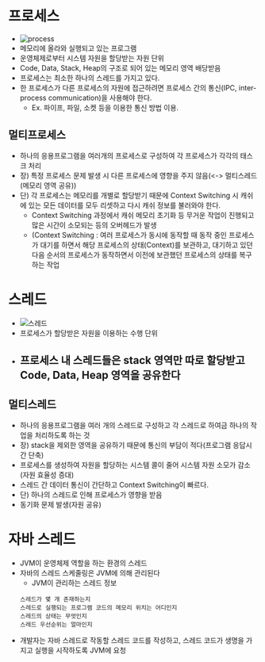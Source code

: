 # 프로세스
  - ![process](https://user-images.githubusercontent.com/81909140/216076198-6fbd7046-8928-4518-b95f-5a7a5d01e5fd.png)
  - 메모리에 올라와 실행되고 있는 프로그램
  - 운영체제로부터 시스템 자원을 할당받는 자원 단위
  - Code, Data, Stack, Heap의 구조로 되어 있는 메모리 영역 배당받음
  - 프로세스는 최소한 하나의 스레드를 가지고 있다.
  - 한 프로세스가 다른 프로세스의 자원에 접근하려면 프로세스 간의 통신(IPC, inter-process communication)을 사용해야 한다.
    - Ex. 파이프, 파일, 소켓 등을 이용한 통신 방법 이용. 
## 멀티프로세스
  - 하나의 응용프로그램을 여러개의 프로세스로 구성하여 각 프로세스가 각각의 태스크 처리
  - 장) 특정 프로세스 문제 발생 시 다른 프로세스에 영향을 주지 않음(<-> 멀티스레드(메모리 영역 공유))
  - 단) 각 프로세스는 메모리를 개별로 할당받기 때문에 Context Switching 시 캐쉬에 있는 모든 데이터를 모두 리셋하고 다시 캐쉬 정보를 불러와야 한다.
    - Context Switching 과정에서 캐쉬 메모리 초기화 등 무거운 작업이 진행되고 많은 시간이 소모되는 등의 오버헤드가 발생
    - (Context Switching : 여러 프로세스가 동시에 동작할 때 동작 중인 프로세스가 대기를 하면서 해당 프로세스의 상태(Context)를 보관하고, 대기하고 있던 다음 순서의 프로세스가 동작하면서 이전에 보관했던 프로세스의 상태를 복구하는 작업
#  
#  
# 스레드
  - ![스레드](https://user-images.githubusercontent.com/81909140/216076787-a1594b48-5dbf-4ba8-a5af-8b08ba83bff6.png)
  - 프로세스가 할당받은 자원을 이용하는 수행 단위
  - 프로세스 내 스레드들은 stack 영역만 따로 할당받고 Code, Data, Heap 영역을 공유한다
    - 
## 멀티스레드
  - 하나의 응용프로그램을 여러 개의 스레드로 구성하고 각 스레드로 하여금 하나의 작업을 처리하도록 하는 것
  - 장) stack을 제외한 영역을 공유하기 때문에 통신의 부담이 적다(프로그램 응답시간 단축)
  - 프로세스를 생성하여 자원을 할당하는 시스템 콜이 줄어 시스템 자원 소모가 감소(자원 효율성 증대)
  - 스레드 간 데이터 통신이 간단하고 Context Switching이 빠르다.
  - 단) 하나의 스레드로 인해 프로세스가 영향을 받음
  - 동기화 문제 발생(자원 공유)
#  
#  
# 자바 스레드
  - JVM이 운영체제 역할을 하는 환경의 스레드
  - 자바의 스레드 스케줄링은 JVM에 의해 관리된다
    - JVM이 관리하는 스레드 정보
    ```
    스레드가 몇 개 존재하는지
    스레드로 실행되는 프로그램 코드의 메모리 위치는 어디인지
    스레드의 상태는 무엇인지
    스레드 우선순위는 얼마인지
    ```
  - 개발자는 자바 스레드로 작동할 스레드 코드를 작성하고, 스레드 코드가 생명을 가지고 실행을 시작하도록 JVM에 요청

